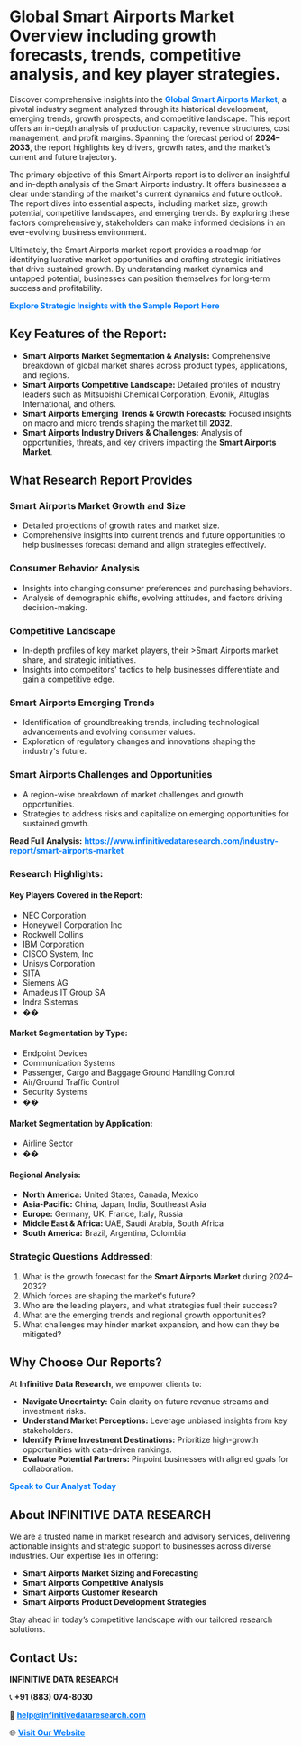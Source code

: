 <h1>Global Smart Airports Market Overview including growth forecasts, trends, competitive analysis, and key player strategies.</h1>
<p>
Discover comprehensive insights into the 
<a href="https://www.infinitivedataresearch.com/industry-report/smart-airports-market" rel="dofollow" style="color: #007BFF; text-decoration: none;"><strong>Global Smart Airports Market</strong></a>, a pivotal industry segment analyzed through its historical development, emerging trends, growth prospects, and competitive landscape. This report offers an in-depth analysis of production capacity, revenue structures, cost management, and profit margins. Spanning the forecast period of <strong>2024–2033</strong>, the report highlights key drivers, growth rates, and the market’s current and future trajectory.
</p>
<p>
The primary objective of this Smart Airports report is to deliver an insightful and in-depth analysis of the Smart Airports industry. It offers businesses a clear understanding of the market's current dynamics and future outlook. The report dives into essential aspects, including market size, growth potential, competitive landscapes, and emerging trends. By exploring these factors comprehensively, stakeholders can make informed decisions in an ever-evolving business environment.
</p>
<p>
Ultimately, the Smart Airports market report provides a roadmap for identifying lucrative market opportunities and crafting strategic initiatives that drive sustained growth. By understanding market dynamics and untapped potential, businesses can position themselves for long-term success and profitability.
</p>
<p>
<a href="https://www.infinitivedataresearch.com/request-sample/reportId=104591" style="color: #007BFF; text-decoration: none;"><strong>Explore Strategic Insights with the Sample Report Here</strong></a>
</p>

<h2>Key Features of the Report:</h2>
<ul>
<li><strong>Smart Airports Market Segmentation & Analysis:</strong> Comprehensive breakdown of global market shares across product types, applications, and regions.</li>
<li><strong>Smart Airports Competitive Landscape:</strong> Detailed profiles of industry leaders such as Mitsubishi Chemical Corporation, Evonik, Altuglas International, and others.</li>
<li><strong>Smart Airports Emerging Trends & Growth Forecasts:</strong> Focused insights on macro and micro trends shaping the market till <strong>2032</strong>.</li>
<li><strong>Smart Airports Industry Drivers & Challenges:</strong> Analysis of opportunities, threats, and key drivers impacting the <strong>Smart Airports Market</strong>.</li>
</ul>

<h2>What Research Report Provides</h2>
<h3>Smart Airports Market Growth and Size</h3>
<ul>
<li>Detailed projections of growth rates and market size.</li>
<li>Comprehensive insights into current trends and future opportunities to help businesses forecast demand and align strategies effectively.</li>
</ul>

<h3>Consumer Behavior Analysis</h3>
<ul>
<li>Insights into changing consumer preferences and purchasing behaviors.</li>
<li>Analysis of demographic shifts, evolving attitudes, and factors driving decision-making.</li>
</ul>

<h3>Competitive Landscape</h3>
<ul>
<li>In-depth profiles of key market players, their >Smart Airports market share, and strategic initiatives.</li>
<li>Insights into competitors' tactics to help businesses differentiate and gain a competitive edge.</li>
</ul>

<h3>Smart Airports Emerging Trends</h3>
<ul>
<li>Identification of groundbreaking trends, including technological advancements and evolving consumer values.</li>
<li>Exploration of regulatory changes and innovations shaping the industry's future.</li>
</ul>

<h3>Smart Airports Challenges and Opportunities</h3>
<ul>
<li>A region-wise breakdown of market challenges and growth opportunities.</li>
<li>Strategies to address risks and capitalize on emerging opportunities for sustained growth.</li>
</ul>
<p><strong>Read Full Analysis:</strong> <a href="https://www.infinitivedataresearch.com/industry-report/smart-airports-market" rel="dofollow" style="color: #007BFF; text-decoration: none;"><strong>https://www.infinitivedataresearch.com/industry-report/smart-airports-market</strong></a></p>
<h3>Research Highlights:</h3>
<h4>Key Players Covered in the Report:</h4>
<ul><li>NEC Corporation</li><li>Honeywell Corporation Inc</li><li>Rockwell Collins</li><li>IBM Corporation</li><li>CISCO System, Inc</li><li>Unisys Corporation</li><li>SITA</li><li>Siemens AG</li><li>Amadeus IT Group SA</li><li>Indra Sistemas</li><li>��</li></ul>
<h4>Market Segmentation by Type:</h4>
<ul><li>Endpoint Devices</li><li>Communication Systems</li><li>Passenger, Cargo and Baggage Ground Handling Control</li><li>Air/Ground Traffic Control</li><li>Security Systems</li><li>��</li></ul>
<h4>Market Segmentation by Application:</h4>
<ul><li>Airline Sector</li><li>��</li></ul>

<h4>Regional Analysis:</h4>
<ul>
<li><strong>North America:</strong> United States, Canada, Mexico</li>
<li><strong>Asia-Pacific:</strong> China, Japan, India, Southeast Asia</li>
<li><strong>Europe:</strong> Germany, UK, France, Italy, Russia</li>
<li><strong>Middle East & Africa:</strong> UAE, Saudi Arabia, South Africa</li>
<li><strong>South America:</strong> Brazil, Argentina, Colombia</li>
</ul>

<h3>Strategic Questions Addressed:</h3>
<ol>
<li>What is the growth forecast for the <strong>Smart Airports Market</strong> during 2024–2032?</li>
<li>Which forces are shaping the market's future?</li>
<li>Who are the leading players, and what strategies fuel their success?</li>
<li>What are the emerging trends and regional growth opportunities?</li>
<li>What challenges may hinder market expansion, and how can they be mitigated?</li>
</ol>

<h2>Why Choose Our Reports?</h2>
<p>At <strong>Infinitive Data Research</strong>, we empower clients to:</p>
<ul>
<li><strong>Navigate Uncertainty:</strong> Gain clarity on future revenue streams and investment risks.</li>
<li><strong>Understand Market Perceptions:</strong> Leverage unbiased insights from key stakeholders.</li>
<li><strong>Identify Prime Investment Destinations:</strong> Prioritize high-growth opportunities with data-driven rankings.</li>
<li><strong>Evaluate Potential Partners:</strong> Pinpoint businesses with aligned goals for collaboration.</li>
</ul>
<p><a href="https://www.infinitivedataresearch.com/industry-report/smart-airports-market" rel="dofollow" style="color: #007BFF; text-decoration: none;"><strong>Speak to Our Analyst Today</strong></a></p>

<h2>About INFINITIVE DATA RESEARCH</h2>
<p>We are a trusted name in market research and advisory services, delivering actionable insights and strategic support to businesses across diverse industries. Our expertise lies in offering:</p>
<ul>
<li><strong>Smart Airports Market Sizing and Forecasting</strong></li>
<li><strong>Smart Airports Competitive Analysis</strong></li>
<li><strong>Smart Airports Customer Research</strong></li>
<li><strong>Smart Airports Product Development Strategies</strong></li>
</ul>
<p>Stay ahead in today’s competitive landscape with our tailored research solutions.</p>

<h2>Contact Us:</h2>
<p><strong>INFINITIVE DATA RESEARCH</strong></p>
<p>📞 <strong>+91 (883) 074-8030</strong></p>
<p>📧 <strong><a href="mailto:help@infinitivedataresearch.com" style="color: #007BFF;">help@infinitivedataresearch.com</a></strong></p>
<p>🌐 <strong><a href="https://www.infinitivedataresearch.com" rel="dofollow" style="color: #007BFF;">Visit Our Website</a></strong></p>